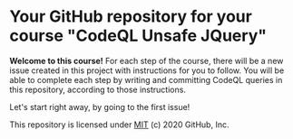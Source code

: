 # Your GitHub repository for your course "CodeQL Unsafe JQuery"

**Welcome to this course!**
For each step of the course, there will be a new issue created in this project with instructions for you to follow.
You will be able to complete each step by writing and committing CodeQL queries in this repository, according to those instructions.

Let's start right away, by going to the first issue! 

This repository is licensed under [MIT](../LICENSE) (c) 2020 GitHub, Inc.
